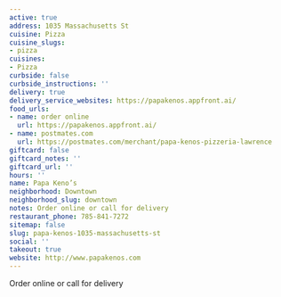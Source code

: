 ```yaml
---
active: true
address: 1035 Massachusetts St
cuisine: Pizza
cuisine_slugs:
- pizza
cuisines:
- Pizza
curbside: false
curbside_instructions: ''
delivery: true
delivery_service_websites: https://papakenos.appfront.ai/
food_urls:
- name: order online
  url: https://papakenos.appfront.ai/
- name: postmates.com
  url: https://postmates.com/merchant/papa-kenos-pizzeria-lawrence
giftcard: false
giftcard_notes: ''
giftcard_url: ''
hours: ''
name: Papa Keno’s
neighborhood: Downtown
neighborhood_slug: downtown
notes: Order online or call for delivery
restaurant_phone: 785-841-7272
sitemap: false
slug: papa-kenos-1035-massachusetts-st
social: ''
takeout: true
website: http://www.papakenos.com
---
```


Order online or call for delivery